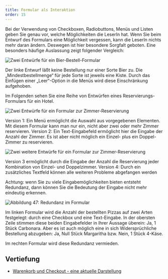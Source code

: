 ```yaml
---
title: Formular als Interaktion
order: 15
---
```


Bei der Verwendung von Checkboxen, Radiobuttons, Menüs und Listen geben Sie genau vor, welche Möglichkeiten die LeserIn hat.  Wenn Sie beim Entwurf des Formulars eine Möglichkeit vergessen, kann die LeserIn nichts mehr daran ändern. Deswegen ist hier besondere Sorgfalt geboten. Eine besonders häufige Auslassung zeigt folgender Vergleich:

![Zwei Entwürfe für ein Bier-Bestell-Formular](/images/bier.png)

Der linke Entwurf läßt keine Bestellung nur einer Sorte Bier zu. Die „Mindestbestellmenge“ für jede Sorte ist jeweils eine Kiste.  Durch das Einfügen einer „Leer“-Option in die Menüs wird diese Einschränkung aufgehoben.

Im Folgenden sehen Sie eine Reihe von Entwürfen eines Reservierungs-Formulars für ein Hotel.

![Zwei Entwürfe für ein Formular zur Zimmer-Reservierung](/images/zimmer.png)

Version 1: Ein Menü ermöglicht die Auswahl aus vorgegebenen Elementen.  Mit diesem Formular kann man nur ein, nicht aber zwei oder mehr Zimmer reservieren.  Version 2: Ein Text-Eingabefeld ermöglicht hier die Eingabe der Anzahl der Zimmer.  Es ist aber nicht möglich ein Einzel- plus ein Doppel-Zimmer zu reservieren.


![Zwei weitere Entwürfe für ein Formular zur Zimmer-Reservierung](/images/zimmer-2.png)

Version 3 ermöglicht durch die Eingabe der Anzahl die Reservierung jeder Kombination von Einzel- und Doppelzimmer. Version 4: Durch ein zusätzliches Textfeld können alle weiteren Probleme abgefangen werden


Achtung: wenn Sie zu viele Eingabemöglichkeiten bieten entsteht Redundanz, dann können Sie die Bedeutung der Eingabe nicht mehr eindeutig erkennen.

                 
![Abbildung 47: Redundanz im Formular](/images/image221.png)

Im linken Formular wird die Anzahl der bestellten Pizzas auf zwei Arten festgelegt: durch eine Checkbox und eine Text-Eingabe. In der obersten Zeile stimmen diese beiden Eingabefelder in Ihrer Aussage überein: Ja, 1 Stück Carbonara. Aber es ist auch möglich eine in sich Widersprüchliche Bestellung abzugeben:  Ja, Null Stück Margaritha bzw. Nein, 1 Stück 4-Käse.

Im rechten Formular wird diese Redundanz vermieden.


## Vertiefung

* [Warenkorb und Checkout - eine aktuelle Darstellung](http://www.lukew.com/ff/entry.asp?1579)
